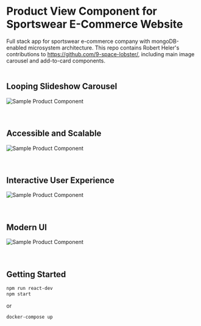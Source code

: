 # Product View Component for Sportswear E-Commerce Website
Full stack app for sportswear e-commerce company with mongoDB-enabled microsystem architecture. This repo contains Robert Heler's contributions to https://github.com/9-space-lobster/, including main image carousel and add-to-card components.
<br/><br/>
## Looping Slideshow Carousel
![Sample Product Component](/db/data/main.gif)
<br/><br/><br/>
## Accessible and Scalable
![Sample Product Component](/db/data/responsive.gif)
<br/><br/><br/>
## Interactive User Experience
![Sample Product Component](/db/data/order.gif)
<br/><br/><br/>
## Modern UI
![Sample Product Component](/db/data/magnifying.gif)
<br/><br/><br/>
## Getting Started
```sh
npm run react-dev
npm start
```
or 
```sh
docker-compose up
```


